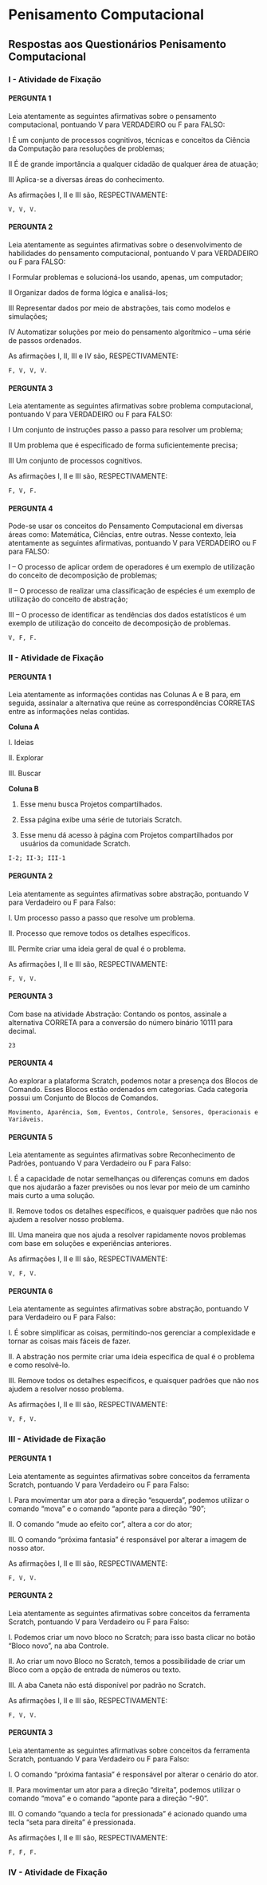 # Penisamento Computacional

## Respostas aos Questionários Penisamento Computacional

### I - Atividade de Fixação

#### PERGUNTA 1

Leia atentamente as seguintes afirmativas sobre o pensamento computacional, pontuando V para VERDADEIRO ou F para FALSO:  

I É um conjunto de processos cognitivos, técnicas e conceitos da Ciência da Computação para resoluções de problemas;  

II É de grande importância a qualquer cidadão de qualquer área de atuação;  

III Aplica-se a diversas áreas do conhecimento.  

As afirmações I, II e III são, RESPECTIVAMENTE:  

```Text
V, V, V.
```

#### PERGUNTA 2

Leia atentamente as seguintes afirmativas sobre o desenvolvimento de habilidades do pensamento computacional, pontuando V para VERDADEIRO ou F para FALSO:  

I Formular problemas e solucioná-los usando, apenas, um computador;  

II Organizar dados de forma lógica e analisá-los;  

III Representar dados por meio de abstrações, tais como modelos e simulações;  

IV Automatizar soluções por meio do pensamento algorítmico – uma série de passos ordenados.  

As afirmações I, II, III e IV são, RESPECTIVAMENTE:  

```Text
F, V, V, V.
```

#### PERGUNTA 3

Leia atentamente as seguintes afirmativas sobre problema computacional, pontuando V para VERDADEIRO ou F para FALSO:  

I Um conjunto de instruções passo a passo para resolver um problema;  

II Um problema que é especificado de forma suficientemente precisa;  

III Um conjunto de processos cognitivos.  

As afirmações I, II e III são, RESPECTIVAMENTE:  

```Text
F, V, F.
```

#### PERGUNTA 4

Pode-se usar os conceitos do Pensamento Computacional em diversas áreas como: Matemática, Ciências, entre outras. Nesse contexto, leia atentamente as seguintes afirmativas, pontuando V para VERDADEIRO ou F para FALSO:  

I – O processo de aplicar ordem de operadores é um exemplo de utilização do conceito de decomposição de problemas;  

II – O processo de realizar uma classificação de espécies é um exemplo de utilização do conceito de abstração;  

III – O processo de identificar as tendências dos dados estatísticos é um exemplo de utilização do conceito de decomposição de problemas.  

```Text
V, F, F.
```

### II - Atividade de Fixação

#### PERGUNTA 1

Leia atentamente as informações contidas nas Colunas A e B para, em seguida, assinalar a alternativa que reúne as correspondências CORRETAS entre as informações nelas contidas.  

**Coluna A**  

I. Ideias  

II. Explorar  

III. Buscar  

**Coluna B**  

1. Esse menu busca Projetos compartilhados.  

2. Essa página exibe uma série de tutoriais Scratch.  

3. Esse menu dá acesso à página com Projetos compartilhados por usuários da comunidade Scratch.  

```Text
I-2; II-3; III-1
```

#### PERGUNTA 2

Leia atentamente as seguintes afirmativas sobre abstração, pontuando V para Verdadeiro ou F para Falso:  

I. Um processo passo a passo que resolve um problema.  

II. Processo que remove todos os detalhes específicos.  

III. Permite criar uma ideia geral de qual é o problema.  

As afirmações I, II e III são, RESPECTIVAMENTE:  

```Text
F, V, V.
```

#### PERGUNTA 3

Com base na atividade Abstração: Contando os pontos, assinale a alternativa CORRETA para a conversão do número binário 10111 para decimal.  

```Text
23
```

#### PERGUNTA 4

Ao explorar a plataforma Scratch, podemos notar a presença dos Blocos de Comando. Esses Blocos estão ordenados em categorias. Cada categoria possui um Conjunto de Blocos de Comandos.  

```Text
Movimento, Aparência, Som, Eventos, Controle, Sensores, Operacionais e Variáveis.
```

#### PERGUNTA 5

Leia atentamente as seguintes afirmativas sobre Reconhecimento de Padrões, pontuando V para Verdadeiro ou F para Falso:  

I. É a capacidade de notar semelhanças ou diferenças comuns em dados que nos ajudarão a fazer previsões ou nos levar por meio de um caminho mais curto a uma solução.  

II. Remove todos os detalhes específicos, e quaisquer padrões que não nos ajudem a resolver nosso problema.  

III. Uma maneira que nos ajuda a resolver rapidamente novos problemas com base em soluções e experiências anteriores.  

As afirmações I, II e III são, RESPECTIVAMENTE:  

```Text
V, F, V.
```

#### PERGUNTA 6

Leia atentamente as seguintes afirmativas sobre abstração, pontuando V para Verdadeiro ou F para Falso:  

I. É sobre simplificar as coisas, permitindo-nos gerenciar a complexidade e tornar as coisas mais fáceis de fazer.  

II. A abstração nos permite criar uma ideia específica de qual é o problema e como resolvê-lo.  

III. Remove todos os detalhes específicos, e quaisquer padrões que não nos ajudem a resolver nosso problema.  

As afirmações I, II e III são, RESPECTIVAMENTE:  

```Text
V, F, V.
```

### III - Atividade de Fixação

#### PERGUNTA 1

Leia atentamente as seguintes afirmativas sobre conceitos da ferramenta Scratch, pontuando V para Verdadeiro ou F para Falso:  

I. Para movimentar um ator para a direção “esquerda”, podemos utilizar o comando “mova” e o comando “aponte para a direção “90”;  

II. O comando “mude ao efeito cor”, altera a cor do ator;  

III. O comando “próxima fantasia” é responsável por alterar a imagem de nosso ator.  

As afirmações I, II e III são, RESPECTIVAMENTE:  

```Text
F, V, V.
```

#### PERGUNTA 2

Leia atentamente as seguintes afirmativas sobre conceitos da ferramenta Scratch, pontuando V para Verdadeiro ou F para Falso:  

I. Podemos criar um novo bloco no Scratch; para isso basta clicar no botão “Bloco novo”, na aba Controle.  

II. Ao criar um novo Bloco no Scratch, temos a possibilidade de criar um Bloco com a opção de entrada de números ou texto.  

III. A aba Caneta não está disponível por padrão no Scratch.  

As afirmações I, II e III são, RESPECTIVAMENTE:  

```Text
F, V, V.
```

#### PERGUNTA 3

Leia atentamente as seguintes afirmativas sobre conceitos da ferramenta Scratch, pontuando V para Verdadeiro ou F para Falso:  

I. O comando “próxima fantasia” é responsável por alterar o cenário do ator.  

II. Para movimentar um ator para a direção “direita”, podemos utilizar o comando “mova” e o comando “aponte para a direção “-90”.  

III. O comando “quando a tecla for pressionada” é acionado quando uma tecla “seta para direita” é pressionada.  

As afirmações I, II e III são, RESPECTIVAMENTE:  

```Text
F, F, F.
```

### IV - Atividade de Fixação
